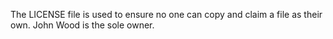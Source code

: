 The LICENSE file is used to ensure no one can copy and claim a file as their own. John Wood is the sole owner.
